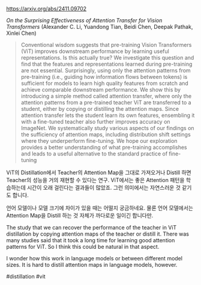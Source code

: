 https://arxiv.org/abs/2411.09702

*On the Surprising Effectiveness of Attention Transfer for Vision Transformers* (Alexander C. Li, Yuandong Tian, Beidi Chen, Deepak Pathak, Xinlei Chen)

> Conventional wisdom suggests that pre-training Vision Transformers (ViT) improves downstream performance by learning useful representations. Is this actually true? We investigate this question and find that the features and representations learned during pre-training are not essential. Surprisingly, using only the attention patterns from pre-training (i.e., guiding how information flows between tokens) is sufficient for models to learn high quality features from scratch and achieve comparable downstream performance. We show this by introducing a simple method called attention transfer, where only the attention patterns from a pre-trained teacher ViT are transferred to a student, either by copying or distilling the attention maps. Since attention transfer lets the student learn its own features, ensembling it with a fine-tuned teacher also further improves accuracy on ImageNet. We systematically study various aspects of our findings on the sufficiency of attention maps, including distribution shift settings where they underperform fine-tuning. We hope our exploration provides a better understanding of what pre-training accomplishes and leads to a useful alternative to the standard practice of fine-tuning

ViT의 Distillation에서 Teacher의 Attention Map을 그대로 가져오거나 Distill 하면 Teacher의 성능을 거의 재현할 수 있다는 연구. ViT에서는 좋은 Attention 패턴을 학습하는데 시간이 오래 걸린다는 결과들이 많았죠. 그런 의미에서는 자연스러운 것 같기도 합니다.

언어 모델이나 모델 크기에 차이가 있을 때는 어떨지 궁금하네요. 물론 언어 모델에서는 Attention Map을 Distill 하는 것 자체가 까다로운 일이긴 합니다만.

<english>
The study that we can recover the performance of the teacher in ViT distillation by copying attention maps of the teacher or distill it. There was many studies said that it took a long time for learning good attention patterns for ViT. So I think this could be natural in that aspect.

I wonder how this work in language models or between different model sizes. It is hard to distill attention maps in language models, however.
</english>

#distillation #vit 
